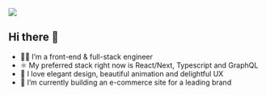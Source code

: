 [![](https://www.codewars.com/users/chrisfrancis27/badges/small)](https://www.codewars.com/users/chrisfrancis27)

## Hi there 👋

* 👨‍💻 I’m a front-end & full-stack engineer
* ⚛️ My preferred stack right now is React/Next, Typescript and GraphQL
* 🎨 I love elegant design, beautiful animation and delightful UX
* 🔭 I’m currently building an e-commerce site for a leading brand
